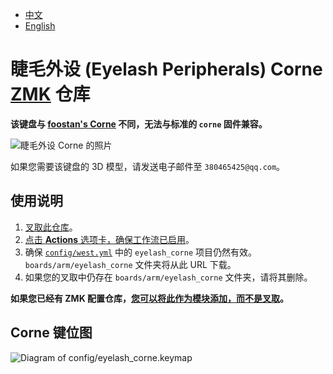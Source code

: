 - [中文](README.md)
- [English](README_EN.md)

# 睫毛外设 (Eyelash Peripherals) Corne [ZMK](https://zmk.dev/docs) 仓库

**该键盘与 [foostan's Corne](https://github.com/foostan/crkbd) 不同，无法与标准的 `corne` 固件兼容。**

![睫毛外设 Corne 的照片](https://ae01.alicdn.com/kf/Sa797fee25edd44248fbfdb0e13d44e00B.jpg)

如果您需要该键盘的 3D 模型，请发送电子邮件至 `380465425@qq.com`。

## 使用说明

1. [叉取此仓库](https://docs.github.com/en/get-started/quickstart/fork-a-repo#forking-a-repository)。
2. [点击 **Actions** 选项卡，确保工作流已启用](https://docs.github.com/en/actions/managing-workflow-runs-and-deployments/managing-workflow-runs/disabling-and-enabling-a-workflow#enabling-a-workflow)。
3. 确保 [`config/west.yml`](config/west.yml) 中的 `eyelash_corne` 项目仍然有效。`boards/arm/eyelash_corne` 文件夹将从此 URL 下载。
4. 如果您的叉取中仍存在 `boards/arm/eyelash_corne` 文件夹，请将其删除。

**如果您已经有 ZMK 配置仓库，[您可以将此作为模块添加，而不是叉取](https://zmk.dev/docs/features/modules#building-with-modules)。**

## Corne 键位图

![Diagram of config/eyelash_corne.keymap](keymap-drawer/eyelash_corne.svg "generated by @caksoylar's Keymap Drawer")